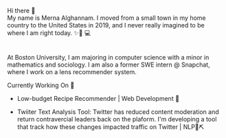 Hi there 👋 <br>
My name is Merna Alghannam. I moved from a small town in my home country to the United States in 2019, and I never really imagined to be where I am right today. ✨👩 💻 
<br><br><br> At Boston University, I am majoring in computer science with a minor in mathematics and sociology. I am also a former SWE intern @ Snapchat, where I work on a lens recommender system.

Currently Working On 🚀
- Low-budget Recipe Recommender | Web Development 📝

 - Twiiter Text Analysis Tool: Twitter has reduced content moderation and return contravercial leaders back on the plaform. I'm developing a tool that track how these changes impacted traffic on Twitter | NLP📜⛏️

            
